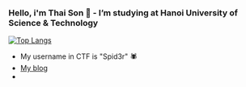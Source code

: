 ### Hello, i'm Thai Son :wave: - I’m studying at Hanoi University of Science & Technology

[![Top Langs](https://github-readme-stats.vercel.app/api/top-langs/?username=anuraghazra&layout=compact&theme=tokyonight)](https://github.com/iamironman1233/github-readme-stats)

- My username in CTF is "Spid3r" :spider:
- [My blog](https://iamironman1233.github.io/)
- 
